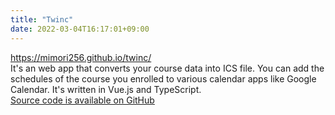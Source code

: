 ```yaml
---
title: "Twinc"
date: 2022-03-04T16:17:01+09:00
---
```


https://mimori256.github.io/twinc/    
It's an web app that converts your course data into ICS file. You can add the schedules of the course you enrolled to various calendar apps like Google Calendar. It's written in Vue.js and TypeScript.   
[Source code is available on GitHub](https://github.com/Mimori256/twinc)
